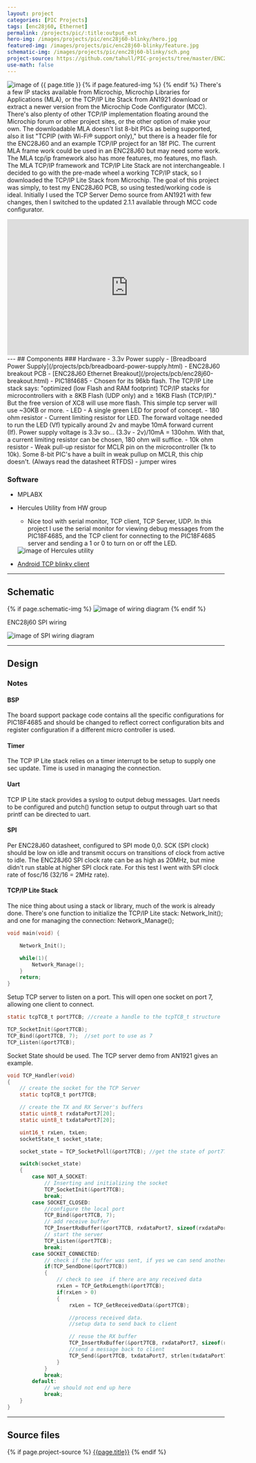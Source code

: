```yaml
---
layout: project
categories: [PIC Projects]
tags: [enc28j60, Ethernet]
permalink: /projects/pic/:title:output_ext
hero-img: /images/projects/pic/enc28j60-blinky/hero.jpg
featured-img: /images/projects/pic/enc28j60-blinky/feature.jpg
schematic-img: /images/projects/pic/enc28j60-blinky/sch.png
project-source: https://github.com/tahull/PIC-projects/tree/master/ENC28J60_Blinky.X
use-math: false
---
```


{% if page.featured-img %}
  <img src="{{ page.featured-img }}" alt="image of {{ page.title }}" title = "{{ page.title }}" class="img-fluid mr-3" align="left"/>{% endif %}
There's a few IP stacks available from Microchip, Microchip Libraries for Applications (MLA), or the TCP/IP Lite Stack from AN1921 download or extract a newer version from the Microchip Code Configurator (MCC). There's also plenty of other TCP/IP implementation floating around the Microchip forum or other project sites, or the other option of make your own. The downloadable MLA doesn't list 8-bit PICs as being supported, also it list "TCPIP (with Wi-Fi® support only)," but there is a header file for the ENC28J60 and an example TCP/IP project for an 18f PIC. The current MLA frame work could be used in an ENC28J60 but may need some work. The MLA tcp/ip framework also has more features, mo features, mo flash. The MLA TCP/IP framework and TCP/IP Lite Stack are not interchangeable.
I decided to go with the pre-made wheel a working TCP/IP stack, so I downloaded the TCP/IP Lite Stack from Microchip. The goal of this project was simply, to test my ENC28J60 PCB, so using tested/working code is ideal. Initially I used the TCP Server Demo source from AN1921 with few changes, then I switched to the updated 2.1.1 available through MCC code configurator.

<div class="embed-responsive embed-responsive-16by9 col-md-10 col-lg-7">
  <iframe class="embed-responsive-item" width="560" height="315" src="https://www.youtube.com/embed/hq7uNXMm94Q" frameborder="0" allow="autoplay; encrypted-media" allowfullscreen></iframe>
</div>
---
## Components
### Hardware
- 3.3v Power supply
  - [Breadboard Power Supply](/projects/pcb/breadboard-power-supply.html)
- ENC28J60 breakout PCB
  - [ENC28J60 Ethernet Breakout](/projects/pcb/enc28j60-breakout.html)
- PIC18f4685
  - Chosen for its 96kb flash. The TCP/IP Lite stack says: "optimized (low Flash and RAM footprint) TCP/IP stacks for microcontrollers with ≥ 8KB Flash (UDP only) and ≥ 16KB Flash (TCP/IP)." But the free version of XC8 will use more flash. This simple tcp server will use ~30KB or more.
- LED
  - A single green LED for proof of concept.
- 180 ohm resistor
  - Current limiting resistor for LED. The forward voltage needed to run the LED (Vf) typically around 2v and maybe 10mA forward current (If). Power supply voltage is 3.3v so... (3.3v - 2v)/10mA = 130ohm. With that, a current limiting resistor can be chosen, 180 ohm will suffice.
- 10k ohm resistor
  - Weak pull-up resistor for MCLR pin on the microcontroller (1k to 10k). Some 8-bit PIC's have a built in weak pullup on MCLR, this chip doesn't. (Always read the datasheet RTFDS)
- jumper wires

### Software
- MPLABX
- Hercules Utility from HW group
  - Nice tool with serial monitor, TCP client, TCP Server, UDP. In this project I use the serial monitor for viewing debug messages from the PIC18F4685, and the TCP client for connecting to the PIC18F4685 server and sending a 1 or 0 to turn on or off the LED.

  <img src="/images/projects/pic/enc28j60-blinky/hercules_tabs.jpg" alt="image of Hercules utility" title="Hercules utility" class="img-fluid"/>

- [Android TCP blinky client](/projects/android/tcp-blinky-client.html)

---
## Schematic
{% if page.schematic-img %}
  <img src="{{ page.schematic-img }}" alt="image of wiring diagram" title="wiring diagram" class="img-fluid"/>
{% endif %}

ENC28j60 SPI wiring

<img src="/images/projects/pic/enc28j60-blinky/enc28j60_spi.jpg" alt="image of SPI wiring diagram" title="SPI wiring" class="img-fluid"/>

---
## Design
### Notes
#### BSP
The board support package code contains all the specific configurations for PIC18F4685 and should be changed to reflect correct configuration bits and register configuration if a different micro controller is used.
#### Timer
The TCP IP Lite stack relies on a timer interrupt to be setup to supply one sec update. Time is used in managing the connection.
#### Uart
TCP IP Lite stack provides a syslog to output debug messages. Uart needs to be configured and putch() function setup to output through uart so that printf can be directed to uart.
#### SPI
Per ENC28J60 datasheet, configured to SPI mode 0,0. SCK (SPI clock) should be low on idle and transmit occurs on transitions of clock from active to idle. The ENC28J60 SPI clock rate can be as high as 20MHz, but mine didn't run stable at higher SPI clock rate. For this test I went with SPI clock rate of fosc/16  (32/16 = 2MHz rate).

#### TCP/IP Lite Stack
The nice thing about using a stack or library, much of the work is already done. There's one function to initialize the TCP/IP Lite stack: Network_Init(); and one for managing the connection: Network_Manage();

```c
void main(void) {  

    Network_Init();

    while(1){     
        Network_Manage();
    }
    return;
}
```

Setup TCP server to listen on a port. This will open one socket on port 7, allowing one client to connect.

```c
static tcpTCB_t port7TCB; //create a handle to the tcpTCB_t structure

TCP_SocketInit(&port7TCB);
TCP_Bind(&port7TCB, 7);  //set port to use as 7
TCP_Listen(&port7TCB);
```
Socket State should be used. The TCP server demo from AN1921 gives an example.
```c
void TCP_Handler(void)
{
    // create the socket for the TCP Server
    static tcpTCB_t port7TCB;

    // create the TX and RX Server's buffers
    static uint8_t rxdataPort7[20];
    static uint8_t txdataPort7[20];

    uint16_t rxLen, txLen;
    socketState_t socket_state;

    socket_state = TCP_SocketPoll(&port7TCB); //get the state of port7TCB socket

    switch(socket_state)
    {
        case NOT_A_SOCKET:
            // Inserting and initializing the socket
            TCP_SocketInit(&port7TCB);
            break;
        case SOCKET_CLOSED:
            //configure the local port
            TCP_Bind(&port7TCB, 7);
            // add receive buffer
            TCP_InsertRxBuffer(&port7TCB, rxdataPort7, sizeof(rxdataPort7));
            // start the server
            TCP_Listen(&port7TCB);
            break;
        case SOCKET_CONNECTED:
            // check if the buffer was sent, if yes we can send another buffer
            if(TCP_SendDone(&port7TCB))
            {
                // check to see  if there are any received data
                rxLen = TCP_GetRxLength(&port7TCB);
                if(rxLen > 0)
                {
                    rxLen = TCP_GetReceivedData(&port7TCB);

                    //process received data.
                    //setup data to send back to client

                    // reuse the RX buffer
                    TCP_InsertRxBuffer(&port7TCB, rxdataPort7, sizeof(rxdataPort7));
                    //send a message back to client
                    TCP_Send(&port7TCB, txdataPort7, strlen(txdataPort7));
                }
            }
            break;
        default:
            // we should not end up here
            break;
    }
}
```

---
## Source files
{% if page.project-source %}
  <a href="{{ page.project-source }}">{{page.title}}</a>
{% endif %}
